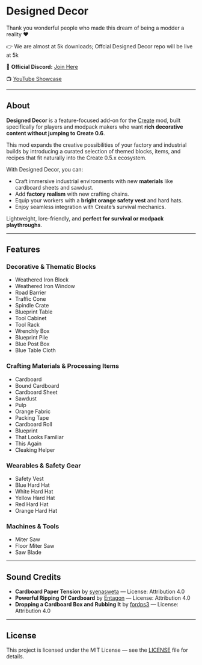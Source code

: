 
# Designed Decor

Thank you wonderful people who made this dream of being a modder a reality ❤️

👉 We are almost at 5k downloads; Offcial Designed Decor repo will be live at 5k

📌 **Official Discord:** [Join Here](https://discord.gg/gv8yTq73Kt)

📺 [YouTube Showcase](https://www.youtube.com/watch?v=LVIy5-lBYvY)

---

## About

**Designed Decor** is a feature-focused add-on for the [Create](https://www.curseforge.com/minecraft/mc-mods/create) mod, built specifically for players and modpack makers who want **rich decorative content without jumping to Create 0.6**. 

This mod expands the creative possibilities of your factory and industrial builds by introducing a curated selection of themed blocks, items, and recipes that fit naturally into the Create 0.5.x ecosystem.

With Designed Decor, you can:
- Craft immersive industrial environments with new **materials** like cardboard sheets and sawdust.
- Add **factory realism** with new crafting chains.
- Equip your workers with a **bright orange safety vest** and hard hats.
- Enjoy seamless integration with Create’s survival mechanics.

Lightweight, lore-friendly, and **perfect for survival or modpack playthroughs**.

---

## Features

### Decorative & Thematic Blocks
- Weathered Iron Block
- Weathered Iron Window
- Road Barrier
- Traffic Cone
- Spindle Crate
- Blueprint Table
- Tool Cabinet
- Tool Rack
- Wrenchly Box
- Blueprint Pile
- Blue Post Box
- Blue Table Cloth

### Crafting Materials & Processing Items
- Cardboard
- Bound Cardboard
- Cardboard Sheet
- Sawdust
- Pulp
- Orange Fabric
- Packing Tape
- Cardboard Roll
- Blueprint
- That Looks Familiar
- This Again
- Cleaking Helper

### Wearables & Safety Gear
- Safety Vest
- Blue Hard Hat
- White Hard Hat
- Yellow Hard Hat
- Red Hard Hat
- Orange Hard Hat

### Machines & Tools
- Miter Saw
- Floor Miter Saw
- Saw Blade

---

## Sound Credits
- **Cardboard Paper Tension** by [syenasweta](https://freesound.org/s/686733/) — License: Attribution 4.0
- **Powerful Ripping Of Cardboard** by [Entagon](https://freesound.org/s/615501/) — License: Attribution 4.0
- **Dropping a Cardboard Box and Rubbing It** by [fordps3](https://freesound.org/s/729285/) — License: Attribution 4.0

---

## License
This project is licensed under the MIT License — see the [LICENSE](./LICENSE.md) file for details.
